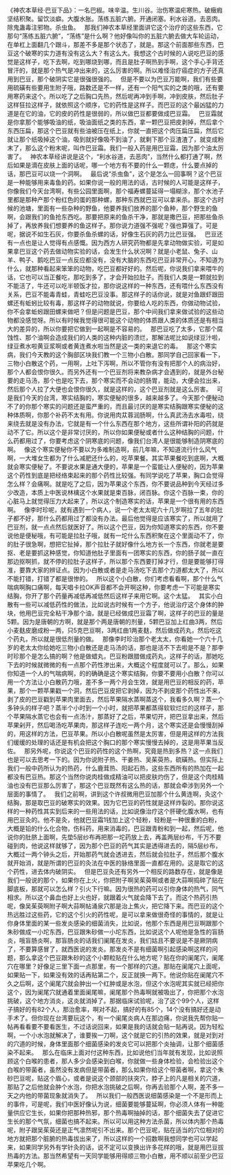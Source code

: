 《神农本草经·巴豆下品》：一名巴椒。味辛温。生川谷。治伤寒温疟寒热。破癥瘕坚结积聚。留饮淡癖。大腹水胀。荡练五脏六腑。开通闭塞。利水谷道。去恶肉。除鬼蛊毒注邪物。杀虫鱼。
 
那我们神农本草经里面讲它这个治疗的这些东西，它那句“荡练五脏六腑”，“荡练”是什么啊？他好像叫你的五脏六腑去做大车轮运动，在单杠上面翻几个跟斗，那差不多是那个状态了，就是。那这个前面那些东西，巴豆这个破寒的实力道有没有这么大？有这么大。我想这个古时候的人说吃巴豆的感觉是这样子，吃下去啊，吃到哪烧到哪，而且是肚子啊热到手啊，这个手心手背还冒汗的，就是那个热气是冲出来的，这么厉害的啊。所以难怪治疗癌症的方子还真用到巴豆，那个破阴实它是很强很强的。
 
但是不要以为巴豆万能啊，我们有些要用硫磺有些要用生附子哦，路数还是不一样，还有一个阳气实的之类的哦，还有要用寒药来这个。所以吃了之后胸口先热，然后呢再冲到手啊，冲到皮肤，然后肚子这样狂拉这样子，就依照这个顺序，它的药性是这样子。而巴豆的这个最凶猛的力道是在它的油，它的皮的药性是很弱的，所以做巴豆都要做成巴豆霜。
 
巴豆霜就是你拿那个能够吸油的纸，吸油面纸之类的东西，拿一颗巴豆把皮剥掉，然后拿个东西压扁，那这个巴豆就有些油被压在纸上，你就一直把这个肉压扁压扁，然后它就让那个纸吸掉这个油，吸到就好像吸不到油了，就剩下那个豆渣渣了，就变成粉末了，那么这个粉末呢，叫作巴豆霜。我们一般入药是用巴豆霜，因为那个油太厉害了。
 
神农本草经讲说是这个，“利水谷道，去恶肉”，当然什么都打通了啊，然后如果是滴在皮肤上面的话呢，哪一个地方有不要的什么一颗痣，什么要点掉的话，那巴豆可以烧一个洞啊。
 
最后说“杀虫鱼”，这个是怎么一回事啊？这个巴豆是一种能够用来毒鱼的药。如果你说一般的用法的话，古时候的人可能是这样子，你像我们今天台湾啊，有些公园里面啊，那个福寿螺蔓延得一塌糊涂，那个水池子里都是那种产那个粉红色的蛋的那种螺，那种东西就巴豆可以拿来杀。那这个古时候的池塘，里面有一些杂种的野鱼，他要养我们放养的那个鱼种，那个野生的鱼啊，会跟我们的鱼抢东西吃。那要把原来的鱼杀干净，那就是撒巴豆，把那些鱼杀掉了，再放养我们想要养的鱼这样子。那你说力道强不强呢？强也算强了。可是呢，据说不如生石灰，你要杀鱼杀螺的话，好像生石灰的药力比巴豆强。
 
巴豆还有一点也是让人觉得有点感慨。因为西方人研究药物都是先拿动物做实验，可是如果拿巴豆这个药去做动物实验的话，会发生什么状况啊？就是小老鼠、兔子、山羊、鸭子、鹅吃巴豆一点反应都没有，没有大脑的东西吃巴豆非常开心，不知道为什么，就那种看起来笨笨的动物，吃巴豆都好好的。然后呢，你说我们拿来喂牛的话，它也可以当正餐吃，那吃到多了，才会开始拉肚子。而我们人类是一颗就拉到不能活了，牛还可以吃半顿饭才拉，那你说这样的一种东西，还有喂什么东西没有关系，巴豆不能毒青蛙，青蛙吃巴豆没事。那这样子的话你说，就是对鱼跟虾跟田螺还有蚯蚓比较有毒，那这样子的动物就说，你要给人吃的东西，你做动物试验，你不会拿蚯蚓跟田螺来做吧？但是问题是巴豆，那个中间我们拿来做试验的这些动物都没感觉呀。所以有时候我觉得很可能这个动物的体质跟人类的体质还是有相当大的差异的，所以你要把它做到一起啊是不容易的。
 
那巴豆吃了太多，它那个腐蚀性、那个油啊会造成我们的人类的这种内脏的溃烂，那解法呢比如说绿豆汁啦，绿豆煮水啦黄豆浆啊或者黄连煮水啦当然是这一类的来退它的毒。
 
那这个寒实病，我们今天教的这个胸部区块我们教一个三物小白散。那同学自己回家看一下，三物小白散这个药，一用啊，上吐下泻啊，所以不管你有没有把那个人的病治好，那个人都会恨你很久。而另外还有一个巴豆剂将来教杂病才会遇到的，就是外台秘要的走马汤，那个也是吃下去，那个寒实而不会动的肠胃，能动，大便会拉出来，然后那个人拉了大便也会恨你很久，就是这样的，这个巴豆剂就是这么厉害。
 
可是我们今天的台湾，寒实结胸的，寒实便秘的很多，越来越多了。今天那个便秘动不了的你那个寒实的问题还是蛮严重的，而且最讨厌的是寒实结胸跟寒实便秘的这种体质啊，你那个补药不太有用。你说用肉苁蓉润肠啊，什么真武汤去水毒啦，绕来绕去就是没有办法，它就是有一个什么东西在那个地方，这些所谓补阳的药就是动不了它。所以这个是非常讨厌的，所以你如果便秘或者什么这种结胸的问题，什么药都用过了，你要考虑这个阴寒底的问题，像我们台湾人是很能够制造阴寒底的啊。
 
像这个寒实便秘你不要以为多难制造啊，前几年嘛，不知道流行什么风气啊，一大堆女生都为了什么减肥还什么的，吃苹果餐。其实苹果餐吃到底啊，大概就会寒实便秘了。不要说水果是通大便的，苹果是一个蛮能让人便秘的，因为苹果这个药性到底是把经络束起来的那个药性比较强。有同学说吃了苹果，胸口会觉得怎么样？会痛啊。就是吃了之后，因为苹果这个东西，你不要说品种到今天经过多少改造，本质上中医说林檎这个水果就是束百脉，闭百脉。你这个百脉一束，你的心脏马上就觉得压力大起来了，所以这个制造寒实的话，苹果是一个很有用的东西啊。
 
像李时珍呢，就有遇到一个病人，说一个老太太呢六十几岁啊拉了五年的肚子都不好，那什么药都用过了都没有办法。最后他觉得是应该寒实了，所以就用了巴豆剂，就一点点然后就医好了。所以这个巴豆，因为你知道寒实的东西，你不要说他是便秘哦，有可能是拉肚子哦，就有一坨什么东西积聚在这个里面动不了，你的肚子很急啊，想把它扯掉，那个拉肚子就好像什么地方长一个东西，你就老是要抠、老是要抓这种感觉，你知道他肚子里面有一团寒实的东西，你的肠子就一直在那边抠啊抓，就不停的拉肚子这样子，所以那个东西要打掉才行，但是要能够打得准，要靠大家的辨证点。因为小白散或者是走马汤吃下去那个力道都太大了，所以不能打错，打错了都是很惨的。
 
所以这个小白散，你们考虑看看啊，那个什么气喘病啊胸口痛啊，每天唱卡拉OK声音都不会开啊这种，你要考虑一下可能是寒实结胸，你开了那个药量再减低再减低然后这样子来用它啊。这个太猛。
 
其实小白散有一些可以减低药性的做法，比如说古时候有一个方子，他说治疗这个身体的肿块，他用巴豆完全粘干净那个油，就是已经做成巴豆霜了啊，这样子的巴豆的量是5颗。因为是唐朝的方啊，就是那个两是唐朝的剂量，5颗巴豆加上红曲3两，然后小麦麸皮磨成粉一两，只5克巴豆啊，3两红曲1两麦麸，然后做成药丸，然后吃这个药丸，所以就是很低剂量的做。
 
那像李时珍治那个老太太，你看她一个六十几岁的老太太你给她吃三物小白散还是走马汤的话，那也是活不下去啦是不是？那李时珍那个是怎么搞的啊？他是做蜡丸，巴豆粉跟腊做成药丸，这样子的话，那她吃下去的时候就微微的有一点那个药性渗出来，大概这个程度就可以了。那么，如果你知道一个人的气喘病啊，的的确确是这个寒实结胸，你要不要用小白散？你可以用一个方法让小白散药力哦，差不多一两个月会生效，就是用巴豆的相反的药，苹果，那个一颗苹果戳一个洞，然后巴豆皮把它剥掉，因为不剥皮那个药性出不来，剥了皮的巴豆戳到苹果肉里面去，然后苹果隔水蒸啊蒸这个，我看多久啊？蒸一个多钟头的样子吧？蒸半个小时到一个小时，就把苹果都蒸得软软烂烂的这样子，那个苹果隔水蒸它也会有一点汤汁，那蒸好了之后，苹果切开，把巴豆拿出来，然后苹果剁开，然后喝汤吃苹果肉，那这样子连吃一两个月，这个寒实还是会慢慢刮掉的，用这样的方法，巴豆苹果。所以小白散呢虽然是太厉害，但是用这样的方法我们缓缓的处理的话还是有机会把这个胸口的那个寒实慢慢去掉的，这是用苹果当反佐。
 
那另外呢，你说这个巴豆的药性的这个热啊，究竟是热到多热？这一点我们也是可以去思考一下的。因为你说附子热、干姜热、吴茱萸热，硫磺热。但实际上我们一般中药所认为的热药，什么鹿茸热、阳起石热，这些东西所有的热加在一起都没有巴豆热。那这个当然你说肉桂做成精油可以把皮肤灼伤了，但是这个肉桂精油也没有巴豆那么厉害了，那这个巴豆既然有这么热的话，那就会牵涉到另外一个层面的事情了。
 
我们之前啊，讲到这个许叔微用巴豆加那个什么黄连啊，灸这个结胸，那是取巴豆的破寒实的效果。因为它巴豆的药性就是这样炸裂的。那你说这样的一种药性其实到后来的一些用法的话，比如说像治疗这个肝硬化腹水啊，也有用巴豆灸的。他不是灸，他就巴豆霜1钱加上这个轻粉，轻粉是一种很重的白粉，大概是铅的什么化合物，伤科药，用来消毒的，巴豆跟青粉和到一起，然后呢，他说你的肚脐上面啊，先垫5层纱布再把那一坨药放上去，再盖两层纱布，千万不要碰到肉，他说这样就够了，因为那个巴豆的药气其实是透得进去的，隔5层纱布，大概过一两个钟头之后，开始那药气就会透进去，然后就会拉肚子，然后那个腹水就开始消，就是所谓的巴豆的灸法在中医的脉络里面一直都在用的。这是取它的这个药性，进去体内破阴实。
 
但是巴豆灸还有另外一个相反的路数存在，就是像是我们一般说的那个，如果你在上火，你把附子啊吴茱萸啊或者是大蒜啊捣碎了贴在脚底板，那就可以怎么样？引火下行嘛。因为很热的药可以引你身体的热气，同气相求。所以这个鼻血也好上火也好，就跟着火气就会降下去了。而这个热药引热呢，像吴茱萸啊附子啊大蒜啊帖涌泉穴那是治上焦火，把它降下来。而巴豆的这个热远胜过这些药，它的这个引火的药性呢，是可以拿来做很奇怪的事情的，就是让你身体里面的某一些发炎感染的细菌消失，比如说，他那个东西是用巴豆啊跟那个朱砂做成一小坨东西，巴豆跟朱砂做一小坨东西，比如说这个人呢他是急性的盲肠炎，哦盲肠炎啊，那盲肠炎的话我们阑尾在发炎，我们姑且不要说是不是厥阴病了，不要算感冒了，就西医说的发炎。那发炎不是有细菌啊引起感染啊这样的问题，那么拿这个巴豆跟朱砂的这个小颗粒贴在什么地方呢？贴在你的阑尾穴，阑尾穴在哪里？好像足三里下面一点那里，有一个那样的穴道。那贴在阑尾穴上面呢，如果贴一下，如果没有效的话再贴第二个，反正就换一两下。他说你贴在阑尾穴不久之后啊，这个阑尾穴就会肿出一个红肿或是水泡，但这个水泡呢其实就已经把你这个，因为阑尾穴就通着里面阑尾嘛，阑尾那个热毒啊就被吸出了，你把那个水泡挑破，这个地方消炎，这炎就消掉了。那据临床试验呢，治了这个99个人，这样子搞好的有82个人，那治愈率，啊对不起，搞好的有85个，14个没有搞好还是动手术了。但你现在台湾要玩这个，有一个阑尾炎病人在那边痛，你说我先帮你贴一帖再看看要不要看医生，不过话说回来，如果是我的话就会贴一贴再说。因为轻松啊，一个小水泡就解决了，谁要挨一刀啊，这个就是它的引热的效果，就是对到对的穴道的时候，身体里面那个细菌感染的发炎它可以把那个炎抽调，让那个细菌感染不起来。
 
那么在临床上面对付这种东西，比如说他们当年就有发现，比如说照顾这个白喉的患者，那人多少会感染到白喉，你就做一些身体检验，会检验出这个白喉的带菌者，虽然没有发病但是带菌者，那么如果你给这个带菌者啊，拿这个朱砂巴豆呢，贴这个眉心，或者是说这个颈部的扶突穴，脖子上的凡是相关的穴道，那贴了之后他就会肿个水泡，你把水泡挑破之后啊，你再去验那个人啊，差不多一天之内他的带菌现象就消失了。
 
所以我们一般西医说细菌感染是一个不是形而上的事件，可是呢，我们中医好像认为说，细菌要能够蔓延啊，你必须人体有一种能量供应它生长，如果你把那种热邪，那个热毒啊抽掉的话，那个细菌失去了促进它生长的那个气氛，细菌也搞不起来。所以可以用这种方法杀菌，所以体内那个热毒呢，附子跟吴茱萸还是正气凛然呢引不出来。那个巴豆呢，贴在适当的穴位相对的地方就把那个脏腑的热毒拔出来了，所以这样的一个招数啊我想同学也可以学起来，如果同学另外有学针灸的话，说不定可以变换出许多花样的哦，就是用巴豆拔热毒的方法。那当然希望有一天同学能够用得顺三物小白散，用不顺以前至少巴豆苹果吃几个啊。
